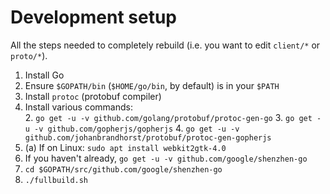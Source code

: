 # Development setup

All the steps needed to completely rebuild (i.e. you want to edit `client/*` or `proto/*`).

1.  Install Go
2.  Ensure `$GOPATH/bin` (`$HOME/go/bin`, by default) is in your `$PATH`
3.  Install `protoc` (protobuf compiler)
4.  Install various commands:  
    2.  `go get -u -v github.com/golang/protobuf/protoc-gen-go`
    3.  `go get -u -v github.com/gopherjs/gopherjs`
    4.  `go get -u -v github.com/johanbrandhorst/protobuf/protoc-gen-gopherjs`
4.  (a) If on Linux: `sudo apt install webkit2gtk-4.0`
5.  If you haven't already, `go get -u -v github.com/google/shenzhen-go`
6.  `cd $GOPATH/src/github.com/google/shenzhen-go`
7.  `./fullbuild.sh`